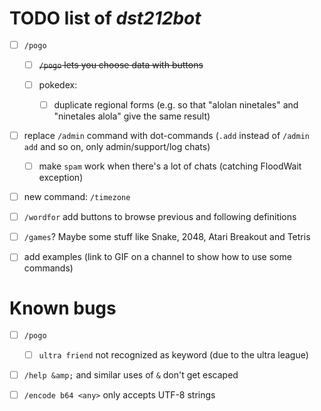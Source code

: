# TODO list of *dst212bot*

- [ ] `/pogo`
  
  - [ ] ~~`/pogo` lets you choose data with buttons~~
  
  - [ ] pokedex:
    
    - [ ] duplicate regional forms (e.g. so that "alolan ninetales" and "ninetales alola" give the same result)

- [ ] replace `/admin` command with dot-commands (`.add` instead of `/admin add` and so on, only admin/support/log chats)
  
  - [ ] make `spam` work when there's a lot of chats (catching FloodWait exception)

- [ ] new command: `/timezone`

- [ ] `/wordfor` add buttons to browse previous and following definitions

- [ ] `/games`? Maybe some stuff like Snake, 2048, Atari Breakout and Tetris

- [ ] add examples (link to GIF on a channel to show how to use some commands)

# Known bugs

- [ ] `/pogo`
  
  - [ ] `ultra friend` not recognized as keyword (due to the ultra league)

- [ ] `/help &amp;` and similar uses of `&` don't get escaped

- [ ] `/encode b64 <any>` only accepts UTF-8 strings
